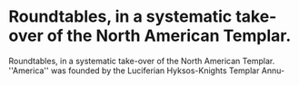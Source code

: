 # Roundtables, in a systematic take-over of the North American Templar.

Roundtables, in a systematic take-over of the North American Templar.
''America'' was founded by the Luciferian Hyksos-Knights Templar Annu-